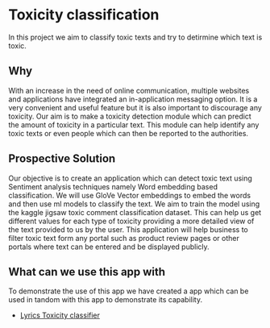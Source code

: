 # Toxicity classification

In this project we aim to classify toxic texts and try to detirmine which text is toxic.

## Why 

With an increase in the need of online communication, multiple websites and applications have integrated an in-application messaging option. It is a very convenient and useful feature but it is also important to discourage any toxicity.
Our aim is to make a toxicity detection module which can predict the amount of toxicity in a particular text. This module can help identify any toxic texts or even people which can then be reported to the authorities.


## Prospective Solution

Our objective is to create an application which can detect toxic text using Sentiment analysis techniques namely Word embedding based classification. We will use GloVe Vector embeddings to embed the words and then use ml models to classify the text.
We aim to train the model using the kaggle jigsaw toxic comment classification dataset. This can help us get different values for each type of toxicity providing a more detailed view of the text provided to us by the user. 
This application will help business to filter toxic text form any portal such as product review pages or other portals where text can be entered and be displayed publicly.


## What can we use this app with 

To demonstrate the use of this app we have created a app which can be used in tandom with this app to demonstrate its capability.
- [Lyrics Toxicity classifier](https://github.com/DrKakku/LyricsToxicity)
